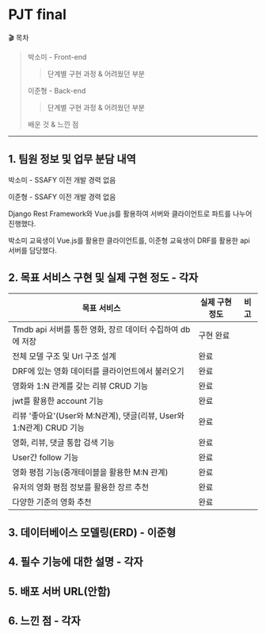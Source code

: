 # PJT final

:clapper: 목차

> 박소미 - Front-end
>
> > 단계별 구현 과정 & 어려웠던 부분
>
> 이준형 - Back-end
>
> > 단계별 구현 과정 & 어려웠던 부분
>
> 배운 것 & 느낀 점

*****************

## 

## 1. 팀원 정보 및 업무 분담 내역

박소미 - SSAFY 이전 개발 경력 없음

이준형 - SSAFY 이전 개발 경력 없음

Django Rest Framework와 Vue.js를 활용하여 서버와 클라이언트로 파트를 나누어 진행했다. 

박소미 교육생이 Vue.js를 활용한 클라이언트를, 이준형 교육생이 DRF를 활용한 api 서버를 담당했다.

## 2. 목표 서비스 구현 및 실제 구현 정도 - 각자

| 목표 서비스                                                  | 실제 구현 정도 | 비고 |
| ------------------------------------------------------------ | -------------- | ---- |
| Tmdb api 서버를 통한 영화, 장르 데이터 수집하여 db에 저장    | 구현 완료      |      |
| 전체 모델 구조 및 Url 구조 설계                              | 완료           |      |
| DRF에 있는 영화 데이터를 클라이언트에서 불러오기             | 완료           |      |
| 영화와 1:N 관계를 갖는 리뷰 CRUD 기능                        | 완료           |      |
| jwt를 활용한 account 기능                                    | 완료           |      |
| 리뷰 '좋아요'(User와 M:N관계), 댓글(리뷰, User와 1:N관계) CRUD 기능 | 완료           |      |
| 영화, 리뷰, 댓글 통합 검색 기능                              | 완료           |      |
| User간 follow 기능                                           | 완료           |      |
| 영화 평점 기능(중개테이블을 활용한 M:N 관계)                 | 완료           |      |
| 유저의 영화 평점 정보를 활용한 장르 추천                     | 완료           |      |
| 다양한 기준의 영화 추천                                      | 완료           |      |





## 3. 데이터베이스 모델링(ERD) - 이준형

## 4. 필수 기능에 대한 설명 - 각자

## 5. 배포 서버 URL(안함)

## 6. 느낀 점 - 각자



